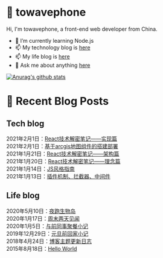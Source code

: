 # :ramen: towavephone
Hi, I'm towavephone, a front-end web developer from China.

- 🌱 I’m currently learning Node.js
- 📫 My technology blog is [here](https://blog.towavephone.com/)
- 📫 My life blog is [here](https://www.towavephone.com/)
- 💬 Ask me about anything [here](https://github.com/towavephone/towavephone/issues)

[![Anurag's github stats](https://github-readme-stats-sarisia.vercel.app/api?username=towavephone&count_private=true&show_icons=true&bg_color=30,e55d87,5fc3e4&title_color=ffffff&icon_color=ffffff&text_color=ffffff)](https://github.com/anuraghazra/github-readme-stats)

# :memo: Recent Blog Posts

## Tech blog
<!-- tech blog start -->
2021年2月1日：[React技术解密笔记——实现篇](https://blog.towavephone.com/react-technology-notes-realization/)  
2021年2月1日：[基于arcgis地图组件的搭建部署](https://blog.towavephone.com/arcgis-map-component-build-deploy/)  
2021年1月21日：[React技术解密笔记——架构篇](https://blog.towavephone.com/react-technology-notes-framework/)  
2021年1月20日：[React技术解密笔记——理念篇](https://blog.towavephone.com/react-technology-notes-idea/)  
2021年1月14日：[JS风格指南](https://blog.towavephone.com/clean-code-js/)  
2021年1月13日：[插件机制、拦截器、中间件](https://blog.towavephone.com/plug-interceptor-middleware/)  
<!-- tech blog end -->

## Life blog
<!-- life blog start -->
2020年5月10日：[夜跑生物岛](http://www.towavephone.com/2020/05/11/%E5%A4%9C%E8%B7%91%E7%94%9F%E7%89%A9%E5%B2%9B/index/)  
2020年1月17日：[周末两天见闻](http://www.towavephone.com/2020/01/18/%E5%91%A8%E6%9C%AB%E4%B8%A4%E5%A4%A9%E8%A7%81%E9%97%BB/index/)  
2020年1月5日：[与前同事聚餐小记](http://www.towavephone.com/2020/01/05/%E4%B8%8E%E5%89%8D%E5%90%8C%E4%BA%8B%E8%81%9A%E9%A4%90%E5%B0%8F%E8%AE%B0/index/)  
2019年12月29日：[元旦前回家小记](http://www.towavephone.com/2019/12/30/%E5%85%83%E6%97%A6%E5%89%8D%E5%9B%9E%E5%AE%B6%E5%B0%8F%E8%AE%B0/index/)  
2018年4月24日：[博客主题更新日志](http://www.towavephone.com/2018/04/24/update/)  
2015年8月18日：[Hello World](http://www.towavephone.com/2015/08/19/helloworld/index/)  
<!-- life blog end -->

